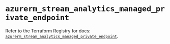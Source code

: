 # `azurerm_stream_analytics_managed_private_endpoint`

Refer to the Terraform Registry for docs: [`azurerm_stream_analytics_managed_private_endpoint`](https://registry.terraform.io/providers/hashicorp/azurerm/3.92.0/docs/resources/stream_analytics_managed_private_endpoint).
